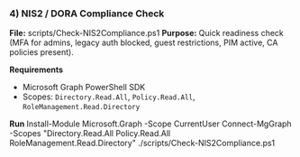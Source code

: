 ### 4) NIS2 / DORA Compliance Check
**File:** scripts/Check-NIS2Compliance.ps1
**Purpose:** Quick readiness check (MFA for admins, legacy auth blocked, guest restrictions, PIM active, CA policies present).

**Requirements**
- Microsoft Graph PowerShell SDK  
- Scopes: `Directory.Read.All`, `Policy.Read.All`, `RoleManagement.Read.Directory`

**Run**
Install-Module Microsoft.Graph -Scope CurrentUser
Connect-MgGraph -Scopes "Directory.Read.All Policy.Read.All RoleManagement.Read.Directory"
./scripts/Check-NIS2Compliance.ps1
